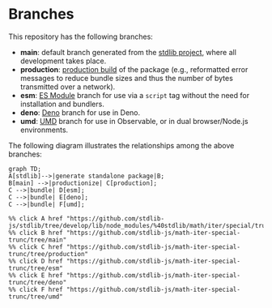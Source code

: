 <!--

@license Apache-2.0

Copyright (c) 2022 The Stdlib Authors.

Licensed under the Apache License, Version 2.0 (the "License");
you may not use this file except in compliance with the License.
You may obtain a copy of the License at

    http://www.apache.org/licenses/LICENSE-2.0

Unless required by applicable law or agreed to in writing, software
distributed under the License is distributed on an "AS IS" BASIS,
WITHOUT WARRANTIES OR CONDITIONS OF ANY KIND, either express or implied.
See the License for the specific language governing permissions and
limitations under the License.

-->

# Branches

This repository has the following branches:

-   **main**: default branch generated from the [stdlib project][stdlib-url], where all development takes place.
-   **production**: [production build][production-url] of the package (e.g., reformatted error messages to reduce bundle sizes and thus the number of bytes transmitted over a network).
-   **esm**: [ES Module][esm-url] branch for use via a `script` tag without the need for installation and bundlers.
-   **deno**: [Deno][deno-url] branch for use in Deno.
-   **umd**: [UMD][umd-url] branch for use in Observable, or in dual browser/Node.js environments.

The following diagram illustrates the relationships among the above branches:

```mermaid
graph TD;
A[stdlib]-->|generate standalone package|B;
B[main] -->|productionize| C[production];
C -->|bundle| D[esm];
C -->|bundle| E[deno];
C -->|bundle| F[umd];

%% click A href "https://github.com/stdlib-js/stdlib/tree/develop/lib/node_modules/%40stdlib/math/iter/special/trunc"
%% click B href "https://github.com/stdlib-js/math-iter-special-trunc/tree/main"
%% click C href "https://github.com/stdlib-js/math-iter-special-trunc/tree/production"
%% click D href "https://github.com/stdlib-js/math-iter-special-trunc/tree/esm"
%% click E href "https://github.com/stdlib-js/math-iter-special-trunc/tree/deno"
%% click F href "https://github.com/stdlib-js/math-iter-special-trunc/tree/umd"
```

[stdlib-url]: https://github.com/stdlib-js/stdlib/tree/develop/lib/node_modules/%40stdlib/math/iter/special/trunc
[production-url]: https://github.com/stdlib-js/math-iter-special-trunc/tree/production
[deno-url]: https://github.com/stdlib-js/math-iter-special-trunc/tree/deno
[umd-url]: https://github.com/stdlib-js/math-iter-special-trunc/tree/umd
[esm-url]: https://github.com/stdlib-js/math-iter-special-trunc/tree/esm